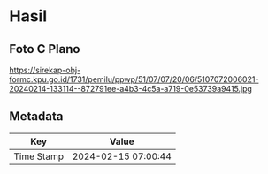 # Hasil

## Foto C Plano

https://sirekap-obj-formc.kpu.go.id/1731/pemilu/ppwp/51/07/07/20/06/5107072006021-20240214-133114--872791ee-a4b3-4c5a-a719-0e53739a9415.jpg


## Metadata

| Key        | Value               |
| ---------- | ------------------- |
| Time Stamp | 2024-02-15 07:00:44 |



